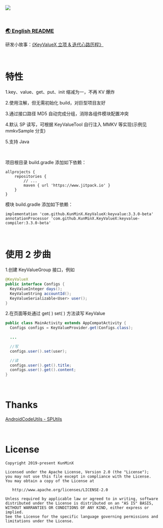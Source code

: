![](https://tva1.sinaimg.cn/large/e6c9d24ely1h4kltojgmqj21h80dmabg.jpg)

&nbsp;

### [🌏 English README](https://github.com/KunMinX/KeyValueX/blob/main/README_EN.md)

研发小故事：[《KeyValueX 立项 & 迭代心路历程》](https://juejin.cn/post/7121955840319291428)

&nbsp;

# 特性

1.key、value、get、put、init 缩减为一，不再 KV 爆炸

2.使用注解，但无需初始化 build，对巨型项目友好

3.通过接口路径 MD5 自动完成分组，消除各组件模块配置冲突

4.默认 SP 读写，可根据 KeyValueTool 自行注入 MMKV 等实现(示例见 mmkvSample 分支)

5.支持 Java

&nbsp;

项目根目录 build.gradle 添加如下依赖：

```
allprojects {
    repositories {
        // ...
        maven { url 'https://www.jitpack.io' }
    }
}
```

模块 build.gradle 添加如下依赖：

```
implementation 'com.github.KunMinX.KeyValueX:keyvalue:3.3.0-beta'
annotationProcessor 'com.github.KunMinX.KeyValueX:keyvalue-compiler:3.3.0-beta'
```

&nbsp;

# 使用 2 步曲

1.创建 KeyValueGroup 接口，例如

```java
@KeyValueX
public interface Configs {
  KeyValueInteger days();
  KeyValueString accountId();
  KeyValueSerializable<User> user();
}
```

2.在页面等处通过 get( ) set( ) 方法读写 KeyValue

```java
public class MainActivity extends AppCompatActivity {
  Configs configs = KeyValueProvider.get(Configs.class);
  
  ...

  //写
  configs.user().set(user);

  //读
  configs.user().get().title;
  configs.user().get().content;
}
```

&nbsp;

# Thanks

[AndroidCodeUtils - SPUtils](https://github.com/Blankj/AndroidUtilCode/blob/d0b890e106be3658d259ca7ec52e232b991f67f1/lib/utilcode/src/main/java/com/blankj/utilcode/util/SPUtils.java)

&nbsp;

# License

```
Copyright 2019-present KunMinX

Licensed under the Apache License, Version 2.0 (the "License");
you may not use this file except in compliance with the License.
You may obtain a copy of the License at

   http://www.apache.org/licenses/LICENSE-2.0

Unless required by applicable law or agreed to in writing, software
distributed under the License is distributed on an "AS IS" BASIS,
WITHOUT WARRANTIES OR CONDITIONS OF ANY KIND, either express or implied.
See the License for the specific language governing permissions and
limitations under the License.
```